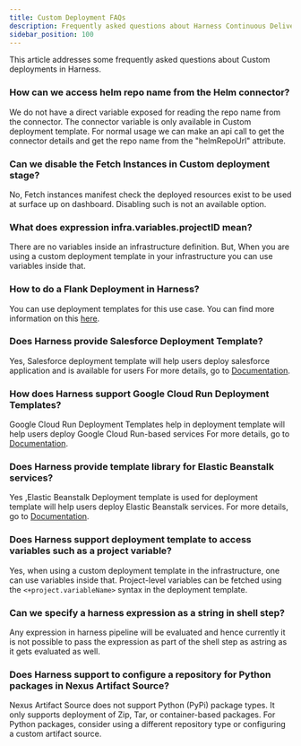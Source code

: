 ```yaml
---
title: Custom Deployment FAQs
description: Frequently asked questions about Harness Continuous Delivery & GitOps, specifically for the Custom Deployment swimlane.
sidebar_position: 100
---
```


This article addresses some frequently asked questions about Custom deployments in Harness.

### How can we access helm repo name from the Helm connector?

We do not have a direct variable exposed for reading the repo name from the connector. The connector variable is only available in Custom deployment template. For normal usage we can make an api call to get the connector details and get the repo name from the "helmRepoUrl" attribute.


### Can we disable the Fetch Instances in Custom deployment stage?

No, Fetch instances manifest check the deployed resources exist to be used at surface up on dashboard.
Disabling such is not an available option.


### What does expression infra.variables.projectID mean?

There are no variables inside an infrastructure definition. But, When you are using a custom deployment template in your infrastructure you can use variables inside that.


### How to do a Flank Deployment in Harness?

You can use deployment templates for this use case. You can find more information on this [here](https://developer.harness.io/docs/continuous-delivery/deploy-srv-diff-platforms/custom-deployment-tutorial/).


### Does Harness provide Salesforce Deployment Template?

Yes, Salesforce deployment template will help users deploy salesforce application and is available for users
For more details, go to [Documentation](https://developer.harness.io/docs/continuous-delivery/deploy-srv-diff-platforms/custom-deployment-tutorial/#salesforce-deployment-template-support).


### How does Harness support Google Cloud Run Deployment Templates?

Google Cloud Run Deployment Templates help in deployment template will help users deploy Google Cloud Run-based services
For more details, go to [Documentation](https://developer.harness.io/docs/continuous-delivery/deploy-srv-diff-platforms/custom-deployment-tutorial/#google-cloud-run-deployment-template).


### Does Harness provide template library for Elastic Beanstalk services?

Yes ,Elastic Beanstalk Deployment template is used for deployment template will help users deploy Elastic Beanstalk services.
For more details, go to [Documentation](https://developer.harness.io/docs/continuous-delivery/deploy-srv-diff-platforms/custom-deployment-tutorial/#elastic-beanstalk---sample).

### Does Harness support deployment template to access variables such as a project variable?

Yes, when using a custom deployment template in the infrastructure, one can use variables inside that. Project-level variables can be fetched using the `<+project.variableName>` syntax in the deployment template.

### Can we specify a harness expression as a string in shell step?
Any expression in harness pipeline will be evaluated and hence currently it is not possible to pass the expression as part of the shell step as astring as it gets evaluated as well.

### Does Harness support to configure a repository for Python packages in Nexus Artifact Source?
Nexus Artifact Source does not support Python (PyPi) package types. It only supports deployment of Zip, Tar, or container-based packages. For Python packages, consider using a different repository type or configuring a custom artifact source.